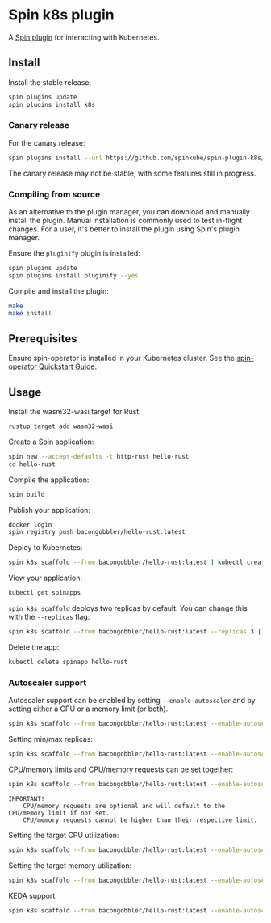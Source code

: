# Spin k8s plugin

A [Spin plugin](https://github.com/fermyon/spin-plugins) for interacting with Kubernetes.

## Install

Install the stable release:

```sh
spin plugins update
spin plugins install k8s
```

### Canary release

For the canary release:

```sh
spin plugins install --url https://github.com/spinkube/spin-plugin-k8s/releases/download/canary/k8s.json
```

The canary release may not be stable, with some features still in progress.

### Compiling from source

As an alternative to the plugin manager, you can download and manually install the plugin. Manual installation is
commonly used to test in-flight changes. For a user, it's better to install the plugin using Spin's plugin manager.

Ensure the `pluginify` plugin is installed:

```sh
spin plugins update
spin plugins install pluginify --yes
```

Compile and install the plugin:

```sh
make
make install
```

## Prerequisites

Ensure spin-operator is installed in your Kubernetes cluster. See the [spin-operator Quickstart
Guide](https://github.com/spinkube/spin-operator/blob/main/documentation/content/quickstart.md).

## Usage

Install the wasm32-wasi target for Rust:

```sh
rustup target add wasm32-wasi
```

Create a Spin application:

```sh
spin new --accept-defaults -t http-rust hello-rust
cd hello-rust
```

Compile the application:

```sh
spin build
```

Publish your application:

```sh
docker login
spin registry push bacongobbler/hello-rust:latest
```

Deploy to Kubernetes:

```sh
spin k8s scaffold --from bacongobbler/hello-rust:latest | kubectl create -f -
```

View your application:

```sh
kubectl get spinapps
```

`spin k8s scaffold` deploys two replicas by default. You can change this with the `--replicas` flag:

```sh
spin k8s scaffold --from bacongobbler/hello-rust:latest --replicas 3 | kubectl apply -f -
```

Delete the app:

```sh
kubectl delete spinapp hello-rust
```

### Autoscaler support

Autoscaler support can be enabled by setting `--enable-autoscaler` and by setting either a CPU or a memory limit (or both).

```sh
spin k8s scaffold --from bacongobbler/hello-rust:latest --enable-autoscaler --cpu-limit 100m --memory-limit 128Mi
```

Setting min/max replicas:

```sh
spin k8s scaffold --from bacongobbler/hello-rust:latest --enable-autoscaler --cpu-limit 100m --memory-limit 128Mi --min-replicas 1 --max-replicas 10
```

CPU/memory limits and CPU/memory requests can be set together:

```sh
spin k8s scaffold --from bacongobbler/hello-rust:latest --enable-autoscaler --cpu-limit 100m --memory-limit 128Mi --cpu-request 50m --memory-request 64Mi
```

```text
IMPORTANT!
    CPU/memory requests are optional and will default to the CPU/memory limit if not set.
    CPU/memory requests cannot be higher than their respective limit.
```

Setting the target CPU utilization:

```sh
spin k8s scaffold --from bacongobbler/hello-rust:latest --enable-autoscaler --cpu-limit 100m --memory-limit 128Mi --autoscaler-target-cpu-utilization 50
```

Setting the target memory utilization:

```sh
spin k8s scaffold --from bacongobbler/hello-rust:latest --enable-autoscaler --cpu-limit 100m --memory-limit 128Mi --autoscaler-target-memory-utilization 50
```

KEDA support:

```sh
spin k8s scaffold --from bacongobbler/hello-rust:latest --enable-autoscaler --cpu-limit 100m --memory-limit 128Mi --autoscaler keda
```